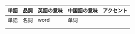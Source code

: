| <ruby><span>単語</span><rt data-rt="たんご"></rt></ruby> | <ruby><span>品詞</span><rt data-rt="ひんし"></rt></ruby> | <ruby><span>英語</span><rt data-rt="えいご"></rt></ruby>の意味 | 中国語の<ruby><span>意味</span><rt data-rt="いみ"></rt></ruby> | <ruby><span>アクセント</span><rt data-rt="あくせんと"></rt></ruby> |
| -------------------------------------------------------- | -------------------------------------------------------- | ------------------------------------------------------------ | ------------------------------------------------------------ | ------------------------------------------------------------ |
| 単語                                                     | 名詞                                                     | word                                                         | 单词                                                         |                                                              |
|                                                          |                                                          |                                                              |                                                              |                                                              |
|                                                          |                                                          |                                                              |                                                              |                                                              |

